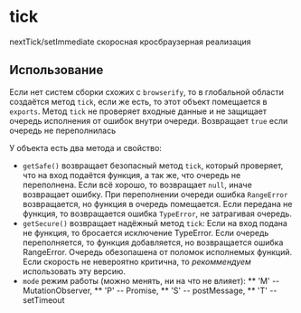 # tick
nextTick/setImmediate скоросная кросбраузерная реализация

## Использование
Если нет систем сборки схожих с `browserify`, то в глобальной области создаётся
метод `tick`, если же есть, то этот объект помещается в `exports`. Метод `tick`
не проверяет входные данные и не защищает очередь исполнения от ошибок внутри
очереди. Возвращает `true` если очередь не переполнилась

У объекта есть два метода и свойство:
* `getSafe()` возвращает безопасный метод `tick`, который проверяет,
что на вход подаётся функция, а так же, что очередь не переполнена.
Если всё хорошо, то возвращает `null`, иначе возвращает ошибку.
При переполнении очереди ошибка `RangeError` возвращается, но функция в очередь помещается.
Если передана не функция, то возвращается ошибка `TypeError`, не затрагивая очередь.
* `getSecure()` возвращает надёжный метод `tick`:
Если на вход подана не функция, то бросается исключение TypeError.
Если очередь переполняется, то функция добавляется, но возвращается ошибка RangeError.
Очередь обезопашена от поломок исполнемых функций. Если скорость не невероятно критична,
то *рекоммендуем* использовать эту версию.
* `mode` режим работы (можно менять, ни на что не влияет): 
** 'M' -- MutationObserver,
** 'P' -- Promise,
** 'S' -- postMessage,
** 'T' -- setTimeout
